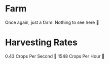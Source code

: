 # Farm
Once again, just a farm. Nothing to see here 👀

# Harvesting Rates
0.43 Crops Per Second 😤
1548 Crops Per Hour 🥶